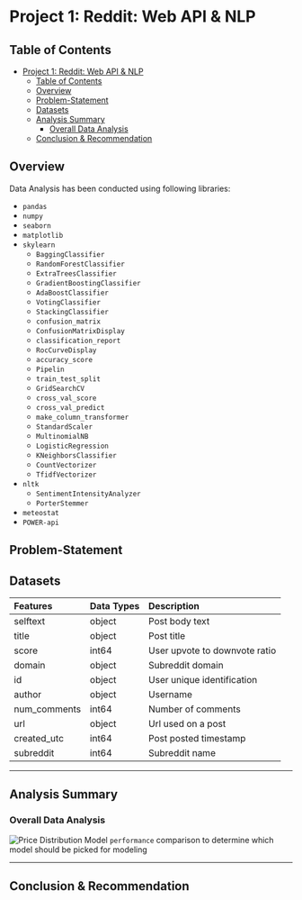 # Project 1: Reddit: Web API & NLP


## Table of Contents
- [Project 1: Reddit: Web API \& NLP](#project-1-reddit-web-api--nlp)
  - [Table of Contents](#table-of-contents)
  - [Overview](#overview)
  - [Problem-Statement](#problem-statement)
  - [Datasets](#datasets)
  - [Analysis Summary](#analysis-summary)
    - [Overall Data Analysis](#overall-data-analysis)
  - [Conclusion \& Recommendation](#conclusion--recommendation)

## Overview


Data Analysis has been conducted using following libraries:
  - `pandas`
  - `numpy`
  - `seaborn`
  - `matplotlib`
  - `skylearn`
    - `BaggingClassifier`
    - `RandomForestClassifier`
    - `ExtraTreesClassifier`
    - `GradientBoostingClassifier`
    - `AdaBoostClassifier`
    - `VotingClassifier`
    - `StackingClassifier`
    - `confusion_matrix`
    - `ConfusionMatrixDisplay`
    - `classification_report`
    - `RocCurveDisplay`
    - `accuracy_score`
    - `Pipelin`
    - `train_test_split`
    - `GridSearchCV`
    - `cross_val_score`
    - `cross_val_predict`
    - `make_column_transformer`
    - `StandardScaler`
    - `MultinomialNB`
    - `LogisticRegression`
    - `KNeighborsClassifier`
    - `CountVectorizer` 
    - `TfidfVectorizer`
  - `nltk`
    - `SentimentIntensityAnalyzer`
    - `PorterStemmer`
  - `meteostat`
  - `POWER-api`


## Problem-Statement


## Datasets
| Features     | Data Types | Description                   |
| :----------- | :--------- | :---------------------------- |
| selftext     | object     | Post body text                |
| title        | object     | Post title                    |
| score        | int64      | User upvote to downvote ratio |
| domain       | object     | Subreddit domain              |
| id           | object     | User unique identification    |
| author       | object     | Username                      |
| num_comments | int64      | Number of comments            |
| url          | object     | Url used on a post            |
| created_utc  | int64      | Post posted timestamp         |
| subreddit    | int64      | Subreddit name                |


---

## Analysis Summary

### Overall Data Analysis

![Price Distribution](./presentation/charts/models_performance.png)
Model `performance` comparison to determine which model should be picked for modeling



----
## Conclusion & Recommendation
